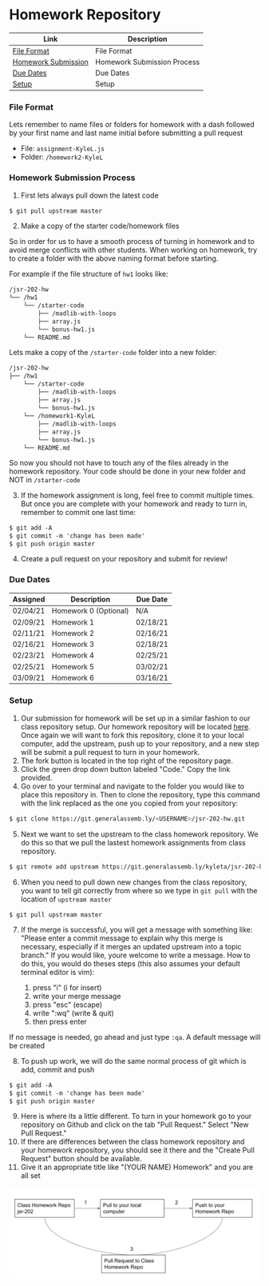 # Homework Repository

| Link | Description |
| --- | --- |
[File Format](#fileformat) | File Format |
[Homework Submission](#homeworksubmission) | Homework Submission Process |
[Due Dates](#duedates) | Due Dates |
[Setup](#setup)| Setup |

<a name="fileformat"></a>
### File Format
Lets remember to name files or folders for homework with a dash followed by your first name and last name initial before submitting a pull request
* File: `assignment-KyleL.js`
* Folder: `/homework2-KyleL`

<a name="homeworksubmission"></a>
### Homework Submission Process

1. First lets always pull down the latest code
```bash
$ git pull upstream master
```

2. Make a copy of the starter code/homework files

So in order for us to have a smooth process of turning in homework and to avoid merge conflicts with other students. When working on homework, try to create a folder with the above naming format before starting.

For example if the file structure of `hw1` looks like:
```
/jsr-202-hw
└── /hw1
    └── /starter-code
        ├── /madlib-with-loops
        ├── array.js
        └── bonus-hw1.js
    └── README.md
```

Lets make a copy of the `/starter-code` folder into a new folder:
```
/jsr-202-hw
├── /hw1
    └── /starter-code
        ├── /madlib-with-loops
        ├── array.js
        └── bonus-hw1.js
    └── /homework1-KyleL
        ├── /madlib-with-loops
        ├── array.js
        └── bonus-hw1.js
    └── README.md
```
So now you should not have to touch any of the files already in the homework repository. Your code should be done in your new folder and NOT in `/starter-code`

3. If the homework assignment is long, feel free to commit multiple times. But once you are complete with your homework and ready to turn in, remember to commit one last time:
```
$ git add -A
$ git commit -m 'change has been made'
$ git push origin master
```

4. Create a pull request on your repository and submit for review!

<a name="duedates"></a>
### Due Dates
| Assigned | Description | Due Date |
| --- | --- | --- |
| 02/04/21 | Homework 0 (Optional) | N/A |
| 02/09/21 | Homework 1 | 02/18/21 |
| 02/11/21 | Homework 2 | 02/16/21 |
| 02/16/21 | Homework 3 | 02/18/21 |
| 02/23/21 | Homework 4 | 02/25/21 |
| 02/25/21 | Homework 5 | 03/02/21 |
| 03/09/21 | Homework 6 | 03/16/21 |

<a name="setup"></a>
### Setup
1. Our submission for homework will be set up in a similar fashion to our class repository setup. Our homework repository will be located [here](https://git.generalassemb.ly/kyleta/jsr-202-hw). Once again we will want to fork this repository, clone it to your local computer, add the upstream, push up to your repository, and a new step will be submit a pull request to turn in your homework.
2. The fork button is located in the top right of the repository page.
3. Click the green drop down button labeled "Code." Copy the link provided.
4. Go over to your terminal and navigate to the folder you would like to place this repository in. Then to clone the repository, type this command with the link replaced as the one you copied from your repository:
```bash
$ git clone https://git.generalassemb.ly/<USERNAME>/jsr-202-hw.git
```
5. Next we want to set the upstream to the class homework repository. We do this so that we pull the lastest homework assignments from class repository.
```bash
$ git remote add upstream https://git.generalassemb.ly/kyleta/jsr-202-hw.git
```
6. When you need to pull down new changes from the class repository, you want to tell git correctly from where so we type in `git pull` with the location of `upstream master`
```bash
$ git pull upstream master
```
7. If the merge is successful, you will get a message with something like: "Please enter a commit message to explain why this merge is necessary, especially if it merges an updated upstream into a topic branch." If you would like, youre welcome to write a message. How to do this, you would do theses steps (this also assumes your default terminal editor is vim):

    1. press "i" (i for insert)
    2. write your merge message
    3. press "esc" (escape)
    4. write ":wq" (write & quit)
    5. then press enter

If no message is needed, go ahead and just type `:qa`. A default message will be created

8. To push up work, we will do the same normal process of git which is add, commit and push
```
$ git add -A
$ git commit -m 'change has been made'
$ git push origin master
```
9. Here is where its a little different. To turn in your homework go to your repository on Github and click on the tab "Pull Request." Select "New Pull Request."
10. If there are differences between the class homework repository and your homework repository, you should see it there and the "Create Pull Request" button should be available.
11. Give it an appropriate title like "(YOUR NAME) Homework" and you are all set


![](homework-process.png)